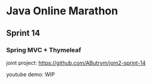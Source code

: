 # Java Online Marathon
## Sprint 14
### Spring MVC + Thymeleaf

joint project: https://github.com/AButrym/jom2-sprint-14

youtube demo: WIP
